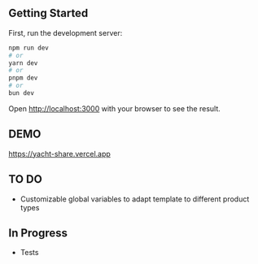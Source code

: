 ## Getting Started

First, run the development server:

```bash
npm run dev
# or
yarn dev
# or
pnpm dev
# or
bun dev
```

Open [http://localhost:3000](http://localhost:3000) with your browser to see the result.

## DEMO

https://yacht-share.vercel.app

## TO DO

- Customizable global variables to adapt template to different product types

## In Progress

- Tests
